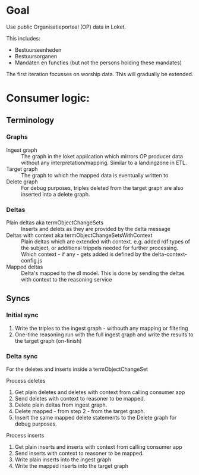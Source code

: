 # Goal

Use public Organisatieportaal (OP) data in Loket.

This includes:

- Bestuurseenheden
- Bestuursorganen
- Mandaten en functies (but not the persons holding these mandates)

The first iteration focusses on worship data. This will gradually be extended.

# Consumer logic:

## Terminology

### Graphs

<dl>
  <dt>Ingest graph</dt>
  <dd>The graph in the loket application which mirrors OP producer data without any interpretation/mapping. Similar to a landingzone in ETL.</dd>
  <dt>Target graph</dt>
  <dd>The graph to which the mapped data is eventually written to</dd>
  <dt>Delete graph</dt>
  <dd>For debug purposes, triples deleted from the target graph are also inserted into a delete graph.</dd>
</dl>

### Deltas

<dl>
  <dt>Plain deltas aka termObjectChangeSets</dt>
  <dd>Inserts and delets as they are provided by the delta message</dd>
  <dt>Deltas with context aka termObjectChangeSetsWithContext</dt>
  <dd>Plain deltas which are extended with context. e.g. added rdf:types of the subject, or additional trippels needed for further processing. Which context - if any - gets added is defined by the delta-context-config.js</dd>
  <dt>Mapped deltas</dt>
  <dd>Delta's mapped to the dl model. This is done by sending the deltas with context to the reasoning service</dd>
</dl>

## Syncs

### Initial sync

1. Write the triples to the ingest graph - withouth any mapping or filtering
2. One-time reasoning run with the full ingest graph and write the results to the target graph (on-finish)

### Delta sync

For the deletes and inserts inside a termObjectChangeSet

Process deletes

1.  Get plain deletes and deletes with context from calling consumer app
2.  Send deletes with context to reasoner to be mapped.
3.  Delete plain deltas from ingest graph.
4.  Delete mapped - from step 2 - from the target graph.
5.  Insert the same mapped delete statements to the Delete graph for debug purposes.

Process inserts

1.  Get plain inserts and inserts with context from calling consumer app
2.  Send inserts with context to reasoner to be mapped.
3.  Write plain inserts into the ingest graph
4.  Write the mapped inserts into the target graph
